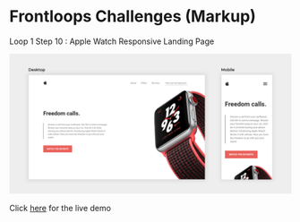 # Frontloops Challenges (Markup)

Loop 1 Step 10 : Apple Watch Responsive Landing Page

![preview image](./design/preview.png "Click below for live demo")

Click [here](https://zathio.github.io/frontloops-challenges/markup-challenges/loop1-step10/) for the live demo